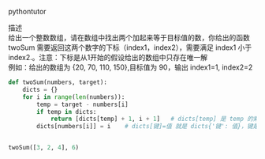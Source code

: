 
pythontutor 

描述  
给出一个整数数组，请在数组中找出两个加起来等于目标值的数，你给出的函数twoSum 需要返回这两个数字的下标（index1，index2），需要满足 index1 小于index2.。注意：下标是从1开始的假设给出的数组中只存在唯一解  
例如：给出的数组为 {20, 70, 110, 150},目标值为 90，输出 index1=1, index2=2  

```python
def twoSum(numbers, target):
    dicts = {}
    for i in range(len(numbers)):
        temp = target - numbers[i]
        if temp in dicts:
            return [dicts[temp] + 1, i + 1]   # dicts[temp] 是 temp 的索引值，先放进 dicts 中的肯定是前面的，然后再加上当前这个的 index    
        dicts[numbers[i]] = i    # dicts[键]=值 就是 dicts{'键': 值}，键是 number，值是索引  


twoSum([3, 2, 4], 6)
```
